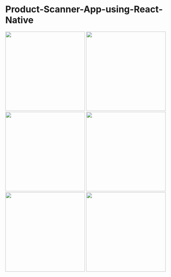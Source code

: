 # Product-Scanner-App-using-React-Native


 <img src="https://i.ibb.co/Vg4R7fz/Whats-App-Image-2020-01-16-at-19-54-10.jpg" width="250">  <img src="https://i.ibb.co/Y77Dpv2/Whats-App-Image-2020-01-16-at-19-54-10-1.jpg" width="250"> <img src="https://i.ibb.co/r7HKWSf/Whats-App-Image-2020-01-16-at-19-54-10-2.jpg" width="250">  <img src="https://i.ibb.co/N9ZBkb0/Whats-App-Image-2020-01-16-at-19-54-10-3.jpg" width="250"> <img src="https://i.ibb.co/3YP9TSq/Whats-App-Image-2020-01-16-at-19-54-10-4.jpg" width="250"> <img src="https://i.ibb.co/Hg5Wdf5/Whats-App-Image-2020-01-16-at-19-54-10-5.jpg" width="250">

